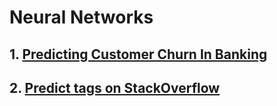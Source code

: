 # Neural Networks

## 1. [Predicting Customer Churn In Banking](https://github.com/Omkar-Ajnadkar/Neural-Network-Projects/tree/master/Predicting%20Customer%20Churn%20In%20Banking)

## 2. [Predict tags on StackOverflow](https://github.com/Omkar-Ajnadkar/Neural-Network-Projects/tree/master/Predict%20tags%20on%20StackOverflow)